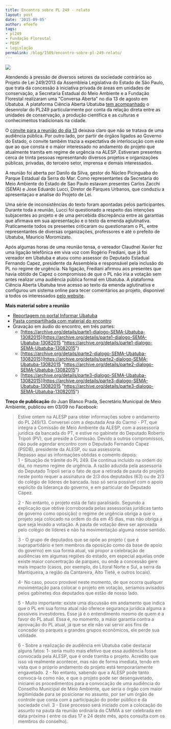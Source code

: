 ```yaml
---
title: Encontro sobre PL 249 - relato
layout: post
date: '2015-09-05'
author: efeefe
tags:
- pl249
- Fundação Florestal
- PESM
- legislação
permalink: /blog/1509/encontro-sobre-pl-249-relato/
---
```


![](../../sites/cienciaaberta.ubatuba.cc/files/images/IMG_2044(1).JPG)

Atendendo à pressão de diversos setores da sociedade contrários ao Projeto de Lei 249/2013 da Assembleia Legislativa do Estado de São Paulo, que trata da concessão à iniciativa privada de áreas em unidades de conservação, a Secretaria Estadual do Meio Ambiente e a Fundação Florestal realizaram uma "Conversa Aberta" no dia 13 de agosto em Ubatuba. A plataforma Ciência Aberta Ubatuba [tem acompanhado](../../tags/pl249.html "../../tags/pl249.html") o desenrolar do PL249 particularmente por conta da relação direta entre as unidades de conservação, a produção científica e as culturas e conhecimentos tradicionais na cidade.

O [convite para a reunião do dia 13](../1508/pl-249-sendo-discutido-em-ubatuba.html "../1508/pl-249-sendo-discutido-em-ubatuba.html") deixava claro que não se tratava de uma audiência pública. Por outro lado, por partir de órgãos ligados ao Governo do Estado, o convite também trazia a expectativa de interlocução com este que ao que consta é o maior interessado no andamento do projeto que atualmente tramita em regime de urgência na ALESP. Estiveram presentes cerca de trinta pessoas representando diversos projetos e organizações públicas, privadas, do terceiro setor, imprensa e demais interessados.

A reunião foi aberta por Danilo da Silva, gestor do Núcleo Picinguaba do Parque Estadual da Serra do Mar. Como representantes da Secretaria do Meio Ambiente do Estado de Sao Paulo estavam presentes Carlos Zacchi (SEMA) e Jose Eduardo Lucci, Diretor de Parques Urbanos, que conduziu a apresentaçao e analise do Projeto de Lei.

Uma série de inconsistências do texto foram apontadas pelos participantes. Durante toda a reunião, Lucci foi questionado a respeito das intenções subjacentes ao projeto e de uma percebida discrepância entre as garantias que afirmava em sua apresentação e o texto da emenda aglutinativa. Praticamente todos os presentes criticaram ou questionaram o PL, entre representantes de diversas organizações, professores e até o prefeito de Ubatuba, Mauricio Moromizato.

Após algumas horas de uma reunião tensa, o vereador Claudnei Xavier fez uma ligação telefônica em viva voz com Rogério Frediani, que já foi vereador em Ubatuba e atuou como assessor do Deputado Estadual Fernando Capez, presidente da Assembleia e responsável pela inclusão do PL no regime de urgência. Na ligação, Frediani afirmou aos presentes que havia obtido de Capez o compromisso de que o PL não iria a votação sem antes realizar uma audiência pública formal em Ubatuba. A plataforma Ciência Aberta Ubatuba teve acesso ao texto da emenda aglutinativa e configurou um sistema online para tecer comentários ao projeto, disponível a todos os interessados [pelo website](../../consulta/pl249-emenda-aglutinativa.html "../../consulta/pl249-emenda-aglutinativa.html").

**Mais material sobre a reunião**

* [Reportagem no portal Informar Ubatuba](http://www.informarubatuba.com/#!reunio-pl-249-15-/cyey "http://www.informarubatuba.com/#!reunio-pl-249-15-/cyey")
* [Pasta compartilhada com material do encontro](http://bit.ly/1NMZIWD "http://bit.ly/1NMZIWD")
* Gravação em áudio do encontro, em três partes:
  + [https://archive.org/details/parte1-dialogo-SEMA-Ubatuba-13082015](https://archive.org/details/parte1-dialogo-SEMA-Ubatuba-13082015 "https://archive.org/details/parte1-dialogo-SEMA-Ubatuba-13082015")
  + [https://archive.org/details/parte2-dialogo-SEMA-Ubatuba-13082015](https://archive.org/details/parte2-dialogo-SEMA-Ubatuba-13082015 "https://archive.org/details/parte2-dialogo-SEMA-Ubatuba-13082015")
  + [https://archive.org/details/parte3-dialogo-SEMA-Ubatuba-13082015](https://archive.org/details/parte3-dialogo-SEMA-Ubatuba-13082015 "https://archive.org/details/parte3-dialogo-SEMA-Ubatuba-13082015")

**Treço de publicação** do Juan Blanco Prada, Secretário Municipal de Meio Ambiente, publicou em 03/09 no Facebook:

> Estive ontem na ALESP para obter informações sobre o andamento do PL 249/13. Conversei com a deputada Ana do Carmo - PT, que integra a Comissão de Meio Ambiente da ALESP, com a assessoria jurídica da bancada do PT, e estive no gabinete do Deputado Roberto Trípoli (PV), que preside a Comissão. Devido a outros compromissos, não pude agendar encontro com o Deputado Fernando Capez (PSDB), presidente da ALESP, ou sua assessoria.  
> Repasso aqui as informações obtidas e comento depois:  
> 1 - Situação de trâmite do PL 249. Ele continua incluído na ordem do dia, no mesmo regime de urgência. A razão aduzida pela assessoria do Deputado Trípoli seria o fato de que a retirada de pauta do projeto neste ponto requer a assinatura de 2/3 dos deputados (63) ou de 2/3 do colégio de líderes de bancada. Isso só seria possível com o apoio explícito da liderança do governo, e em particular do Deputado Capez.
>
> 2 - No entanto, o projeto está de fato paralisado. Segundo a explicação que obtive (corroborada pelas assessorias jurídicas tanto de governo como oposição) o regime de urgência obriga a que o projeto seja colocado na ordem do dia em 45 dias, mas não obriga a que seja levado a votação. A pauta de votação deve ser aprovada pelo colégio de líderes e não há movimentação alguma nesse sentido.
>
> 3 - O grupo de deputados que se opõe ao projeto ( que é suprapartidário e tem membros da oposição como da base de apoio do governo) em sua forma atual, vai propor a celebração de audiências em algumas regiões do estado, em especial aquelas onde existe maior concentração de parques, ou onde a concessão gere mais impacto (casos, por exemplo, do Litoral Norte e Sul, a serra da Mantiqueira, a região da Cantareira, Alto Tietê, e outros locais).
>
> 4- No caso, pouco provável neste momento, de que ocorra qualquer movimentação para colocar o projeto em votação, seriamos avisados pelos gabinetes dos deputados que estão de nosso lado.
>
> 5 - Muito importante: existe uma discussão em andamento que indica que o PL em sua forma atual não oferece segurança jurídica alguma a possíveis investidores. Esse já é o entendimento mesmo de quem é a favor do PL atual. Essa é, no momento, a maior garantia contra a aprovação do PL atual, já que se ele não vai servir aos fins de conceder os parques a grandes grupos econômicos, ele perde sua utilidade.
>
> 6 - Sobre a realização de audiência em Ubatuba cabe destacar alguns fatos: 1- seria muito mais efetivo que essa audiência fosse convocada pela ALESP, que é onde tramita o projeto. Acredito que isso vá realmente acontecer, mas não de forma imediata, tendo em vista que o próprio andamento do projeto está temporariamente engavetado. 2 - No entanto, sabendo que a ALESP pode tanto convoca-la como não, e que o projeto pode ser desengavetado, iniciarei os procedimentos para a convocação de uma audiência do Conselho Municipal de Meio Ambiente, que seria o órgão com maior legitimidade para se posicionar no assunto, por ser um órgão de controle que conta com a participação do poder público e da sociedade civil. 3 - Esse processo será iniciado com a colocação do assunto na pauta da reunião ordinária do CMMA a ser celebrada em data próxima ( entre os dias 17 e 24 deste mês, após consulta com os membros do conselho).